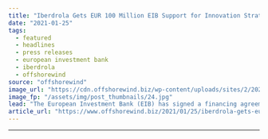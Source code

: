 ```yaml
---
title: "Iberdrola Gets EUR 100 Million EIB Support for Innovation Strategy"
date: "2021-01-25"
tags: 
  - featured
  - headlines
  - press releases
  - european investment bank
  - iberdrola
  - offshorewind
source: "offshorewind"
image_url: "https://cdn.offshorewind.biz/wp-content/uploads/sites/2/2021/01/25132008/Iberdrola-Gets-EUR-100-Million-EIB-Support-for-Innovation-Strategy.jpg"
image_fp: "/assets/img/post_thumbnails/24.jpg"
lead: "The European Investment Bank (EIB) has signed a financing agreement with Iberdrola to support"
article_url: "https://www.offshorewind.biz/2021/01/25/iberdrola-gets-eur-100-million-eib-support-for-innovation-strategy/"
---
```


---
